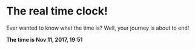 # The real time clock!

Ever wanted to know what the time is? Well, your journey is about to end!

**The time is Nov 11, 2017, 19:51**